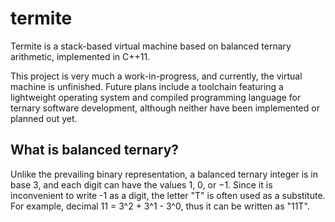 # termite
Termite is a stack-based virtual machine based on balanced ternary arithmetic, implemented in C++11. 

This project is very much a work-in-progress, and currently, the virtual machine is unfinished. Future plans include a toolchain featuring a lightweight operating system and compiled programming language for ternary software development, although neither have been implemented or planned out yet.

## What is balanced ternary?
Unlike the prevailing binary representation, a balanced ternary integer is in base 3, and each digit can have the values 1, 0, or −1. Since it is inconvenient to write -1 as a digit, the letter "T" is often used as a substitute. For example, decimal 11 = 3^2 + 3^1 - 3^0, thus it can be written as "11T".
